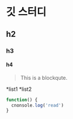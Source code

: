 # 깃 스터디
## h2
### h3
#### h4

> This is a blockqute.

*list1
*list2
```javascript
function() {
  cnonsole.log('read')
}
```
